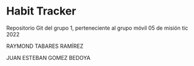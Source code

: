 # Habit Tracker
Repositorio Git del grupo 1, perteneciente al grupo móvil 05 de misión tic 2022

RAYMOND TABARES RAMÍREZ

JUAN ESTEBAN GOMEZ BEDOYA